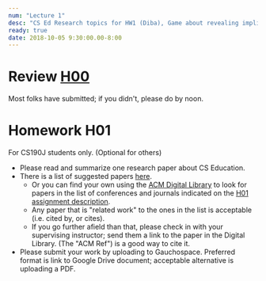 ```yaml
---
num: "Lecture 1"
desc: "CS Ed Research topics for HW1 (Diba), Game about revealing implicit bias (Phill)"
ready: true
date: 2018-10-05 9:30:00.00-8:00
---
```


# Review [H00](/hwk/h00/) 

Most folks have submitted; if you didn't, please do by noon.

# Homework H01

For CS190J students only. (Optional for others)

* Please read and summarize one research paper about CS Education.
* There is a list of suggested papers [here](/info/papers/).  
   * Or you can find your own using the [ACM Digital Library](https://dl.acm.org) to look for papers in the list of conferences and journals indicated on the [H01 assignment description](/hwk/h01/).  
   * Any paper that is "related work" to the ones in the list is acceptable (i.e. cited by, or cites).
   * If you go further afield than that, please check in with your supervising instructor; send them a link to the paper in the Digital Library.  (The "ACM Ref") is a good way to cite it.
* Please submit your work by uploading to Gauchospace.  Preferred format is link to Google Drive document; acceptable alternative is uploading a PDF.


